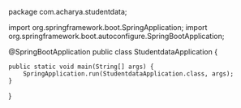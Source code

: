package com.acharya.studentdata;

import org.springframework.boot.SpringApplication;
import org.springframework.boot.autoconfigure.SpringBootApplication;

@SpringBootApplication
public class StudentdataApplication {

	public static void main(String[] args) {
		SpringApplication.run(StudentdataApplication.class, args);
	}

}
